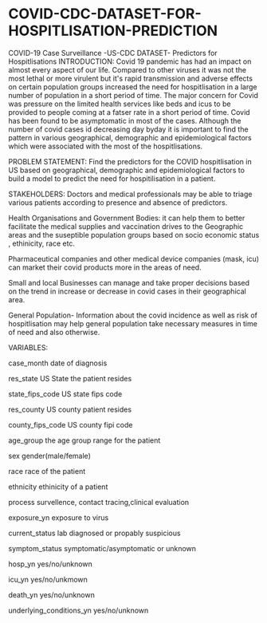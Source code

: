 # COVID-CDC-DATASET-FOR-HOSPITLISATION-PREDICTION
COVID-19 Case Surveillance -US-CDC DATASET- Predictors for Hospitlisations
INTRODUCTION:
Covid 19 pandemic has had an impact on almost every aspect of our life. Compared to other viruses it was not the most lethal or more virulent but it's rapid transmission and adverse effects on certain population groups increased the need for hospitlisation in a large number of population in a short period of time. The major concern for Covid was pressure on the limited health services like beds and icus to be provided to people coming at a fatser rate in a short period of time. Covid has been found to be asymptomatic in most of the cases. Although the number of covid cases id decreasing day byday it is important to find the pattern in various geographical, demographic and epidemiological factors which were associated with the most of the hospitlisations.

PROBLEM STATEMENT:
Find the predictors for the COVID hospitlisation in US based on geographical, demographic and epidemiological factors to build a model to predict the need for hospitilisation in a patient.

STAKEHOLDERS:
Doctors and medical professionals may be able to triage various patients according to presence and absence of predictors.

Health Organisations and Government Bodies: it can help them to better facilitate the medical supplies and vaccination drives to the Geographic areas and the suseptible population groups based on socio economic status , ethinicity, race etc.

Pharmaceutical companies and other medical device companies (mask, icu) can market their covid products more in the areas of need.

Small and local Businesses can manage and take proper decisions based on the trend in increase or decrease in covid cases in their geographical area.

General Population- Information about the covid incidence as well as risk of hospitlisation may help general population take necessary measures in time of need and also otherwise.

VARIABLES:

case_month                   date of diagnosis

res_state                    US State the patient resides

state_fips_code               US state fips code

res_county                   US county patient resides

county_fips_code             US county fipi code

age_group                    the age group range for the patient

sex                          gender(male/female)

race                         race of the patient

ethnicity                    ethinicity of a patient 

process                      survellence, contact tracing,clinical evaluation

exposure_yn                  exposure to virus

current_status                lab diagnosed or propably suspicious

symptom_status               symptomatic/asymptomatic or unknown

hosp_yn                       yes/no/unknown

icu_yn                       yes/no/unkmown

death_yn                     yes/no/unknown

underlying_conditions_yn     yes/no/unknown
